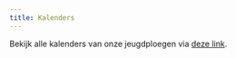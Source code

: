 ```yaml
---
title: Kalenders
---
```

<p>Bekijk alle kalenders van onze jeugdploegen via <a href="https://www.belgianfootball.be/nl/club/1509/ploegen" target="_blank" title="KBVB - Kalenders K. Kontich F.C.">deze link</a>.</p>